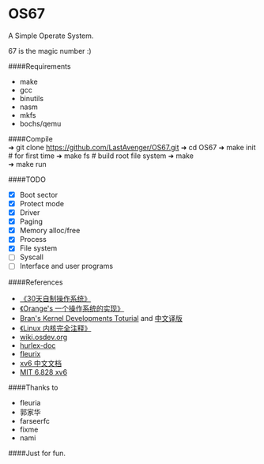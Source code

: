 OS67
===============================
A Simple Operate System.

67 is the magic number :)

####Requirements
* make
* gcc
* binutils
* nasm
* mkfs
* bochs/qemu
     
####Compile  
    ➜  git clone https://github.com/LastAvenger/OS67.git
    ➜  cd OS67
    ➜  make init     # for first time
    ➜  make fs       # build root file system
    ➜  make          
    ➜  make run

####TODO
- [x] Boot sector
- [x] Protect mode
- [x] Driver
- [x] Paging 
- [x] Memory alloc/free
- [x] Process
- [x] File system
- [ ] Syscall
- [ ] Interface and user programs

####References
* [《30天自制操作系统》](http://book.douban.com/subject/11530329/)
* [《Orange's 一个操作系统的实现》](http://book.douban.com/subject/3735649/)
* [Bran's Kernel Developments Toturial](http://www.osdever.net/bkerndev/Docs/gettingstarted.htm) and [中文译版](http://article.yeeyan.org/view/197439/161890)
* [《Linux 内核完全注释》](http://book.douban.com/subject/1231236/)
* [wiki.osdev.org](http://wiki.osdev.org/Main_Page)
* [hurlex-doc](https://github.com/hurley25/hurlex-doc)
* [fleurix](https://github.com/Fleurer/fleurix)
* [xv6 中文文档](https://github.com/ranxian/xv6-chinese)
* [MIT 6.828 xv6](http://pdos.csail.mit.edu/6.828/2011/xv6.html)

####Thanks to
* fleuria
* 郭家华
* farseerfc
* fixme
* nami

####Just for fun. 
